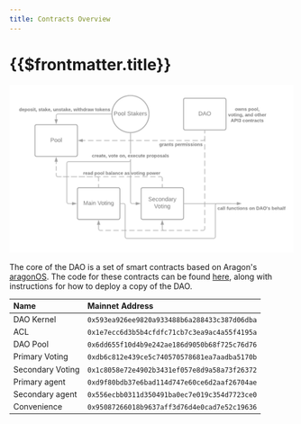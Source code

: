 ```yaml
---
title: Contracts Overview
---
```


# {{$frontmatter.title}}

<p align="center">
  <img src="../figures/dao-contract-structure.png" width="700" />
</p>

The core of the DAO is a set of smart contracts based on Aragon's
[aragonOS](https://github.com/aragon/aragonOS). The code for these contracts can
be found [here](https://github.com/api3dao/api3-dao/), along with instructions
for how to deploy a copy of the DAO.

| Name             | Mainnet Address                              |
| :--------------- | :------------------------------------------- |
| DAO Kernel       | `0x593ea926ee9820a933488b6a288433c387d06dba` |
| ACL              | `0x1e7ecc6d3b5b4cfdfc71cb7c3ea9ac4a55f4195a` |
| DAO Pool         | `0x6dd655f10d4b9e242ae186d9050b68f725c76d76` |
| Primary Voting   | `0xdb6c812e439ce5c740570578681ea7aadba5170b` |
| Secondary Voting | `0x1c8058e72e4902b3431ef057e8d9a58a73f26372` |
| Primary agent    | `0xd9f80bdb37e6bad114d747e60ce6d2aaf26704ae` |
| Secondary agent  | `0x556ecbb0311d350491ba0ec7e019c354d7723ce0` |
| Convenience      | `0x95087266018b9637aff3d76d4e0cad7e52c19636` |

<!-- Add mainnet addresses to this list -->
<!-- Add the main DAO contract to this list -->
